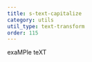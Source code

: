 ```yaml
---
title: s-text-capitalize
category: utils
util_type: text-transform
order: 115
---
```

<p class="s-text-capitalize">exaMPle teXT</p>